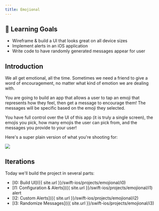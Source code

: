 ```yaml
---
title: Emojional
---
```


## 🎯 Learning Goals

- Wireframe & build a UI that looks great on all device sizes
- Implement alerts in an iOS application
- Write code to have randomly generated messages appear for user

## Introduction

We all get emotional, all the time. Sometimes we need a friend to give a word of encouragement, no matter what kind of emotion we are dealing with.

You are going to build an app that allows a user to tap an emoji that represents how they feel, then get a message to encourage them! The messages will be specific based on the emoji they selected.

You have full control over the UI of this app (it is truly a single screen), the emojis you pick, how many emojis the user can pick from, and the messages you provide to your user!

Here's a super plain version of what you're shooting for:

<img class="extra-small" src="./assets/emojional-example.gif">

## Iterations

Today we'll build the project in several parts:

* [I0: Build UI]({{ site.url }}/swift-ios/projects/emojional/i0)
* [I1: Configuration & Alerts]({{ site.url }}/swift-ios/projects/emojional/i1)
alert
* [I2: Custom Alerts]({{ site.url }}/swift-ios/projects/emojional/i2)
* [I3: Randomize Messages]({{ site.url }}/swift-ios/projects/emojional/i3)
